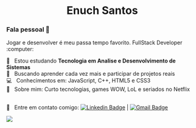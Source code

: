 <h1 align="center">Enuch Santos</h1>

<h3>Fala pessoal 👋</h3>
Jogar e desenvolver é meu passa tempo favorito.
FullStack Developer :computer:

 :rocket:  &nbsp; Estou estudando **Tecnologia em Analise e Desenvolvimento de Sistemas**
 <br/> :purple_heart: &nbsp; Buscando aprender cada vez mais e participar de projetos reais
 <br/> :computer: &nbsp; Conhecimentos em: JavaScript, C++, HTML5 e CSS3
 <br/> 💬  &nbsp; Sobre mim: Curto tecnologias, games WOW, LoL e seriados no Netflix
 
 <br/> :email: &nbsp; Entre em contato comigo: [![Linkedin Badge](https://img.shields.io/badge/-Enuch-blue?style=flat-square&logo=Linkedin&logoColor=white&link=https://https://www.linkedin.com/in/enuch-santos-3879a31b0/)](https://www.linkedin.com/in/enuch-santos-3879a31b0/) 
| 
[![Gmail Badge](https://img.shields.io/badge/-enuch98@gmail.com-c14438?style=flat-square&logo=Gmail&logoColor=white&link=mailto:enuchsan@gmail.com)](mailto:enuch98@gmail.com)

![](https://komarev.com/ghpvc/?username=EnuchB&color=blue)
